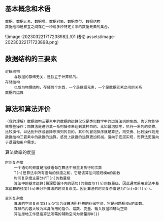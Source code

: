 ## 基本概念和术语

```
数据、数据元素、数据项、数据对象、数据类型、数据结构
数据结构是相互之间存在一种或多种特定关系的数据元素的集合。
```

![image-20230322171723898](./01 绪论.assets/image-20230322171723898.png)

## 数据结构的三要素

```
逻辑结构
	与数据的存储无关，是独立于计算机的。
存储结构
	也成为物理结构，存储两个东西，一个是数据元素，一个是数据元素之间的关系
数据的运算
```

## 算法和算法评价

```
（我的理解）数据结构三要素中的数据的运算仅仅是类似数学中的运算法则的东西，告诉你能够做哪些操作；而算法是进行某一系列操作来达到某种目的。比如冒泡排序，执行一系列的交换、比较操作，以达到升序或者降序排列的目的。其中的冒泡排序就是算法，而交换、比较操作则是数据结构三要素中的数据的运算。感觉上数据的运算更加机械，偏向于底层实现，而算法更偏向于逻辑和用户需求。
```

算法效率的度量

```
时间复杂度
	一个语句的频度是指该语句在算法中被重复执行的次数
	T(n)是算法中所有语句的频度之和，它是该算法问题规模n的函数
	时间复杂度主要分析T(n)的数量级
	算法中的基本运算(最深层循环内的语句)的频度与T(n)同数量级，因此通常采用算法中基本运算的频度f(n)来分析算法的时间复杂度。因此算法的时间复杂度记为T(n)=O(f(n))。

空间复杂度
	算法的空间复杂度S(n)定义为该算法所耗费的存储空间，它是问题规模n的函数。
	存储的内容大致为本身所用的指令、常数、变量、输入数据和辅助空间
	算法原地工作是指算法所需的辅助空间为常量即O(1)
```

